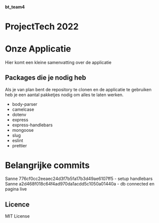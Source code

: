 #### bt_team4 

# ProjectTech 2022
# Onze Applicatie
Hier komt een kleine samenvatting over de applicatie

## Packages die je nodig heb
Als je van plan bent de repository te clonen en de applicatie te gebruiken heb je een aantal pakketjes nodig om alles te laten werken.

* body-parser
* camelcase
* dotenv
* express
* express-handlebars
* mongoose
* slug
* eslint
* prettier

# Belangrijke commits

Sanne 776cf0cc2eeaec24d3f7b5fa17b3d49ae6107ff5 - setup handlebars <br>
Sanne a2d468f018c64f4ad970da1acdd5c1050a01440a - db connected en pagina live

## Licence
 MIT License
